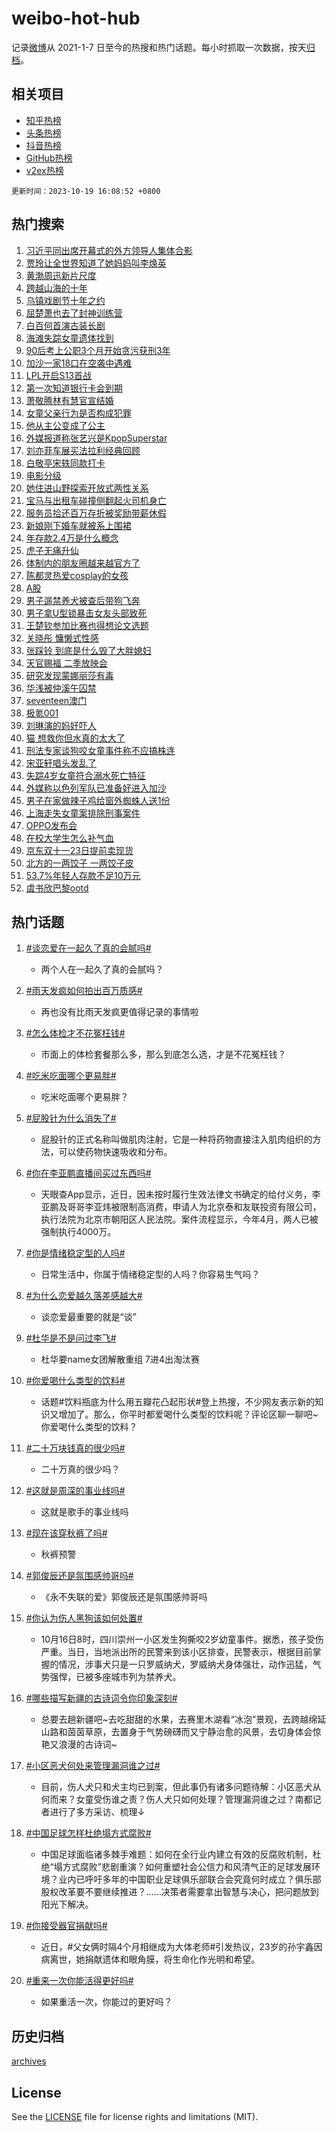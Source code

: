 # weibo-hot-hub

记录[微博](https://www.weibo.com)从 2021-1-7 日至今的热搜和热门话题。每小时抓取一次数据，按天[归档](archives)。

## 相关项目

- [知乎热榜](https://github.com/lonnyzhang423/zhihu-hot-hub)
- [头条热榜](https://github.com/lonnyzhang423/toutiao-hot-hub)
- [抖音热榜](https://github.com/lonnyzhang423/douyin-hot-hub)
- [GitHub热榜](https://github.com/lonnyzhang423/github-hot-hub)
- [v2ex热榜](https://github.com/lonnyzhang423/v2ex-hot-hub)


`更新时间：2023-10-19 16:08:52 +0800`

## 热门搜索

1. [习近平同出席开幕式的外方领导人集体合影](https://m.weibo.cn/search?containerid=100103type%3D1%26t%3D10%26q%3D%23%E4%B9%A0%E8%BF%91%E5%B9%B3%E5%90%8C%E5%87%BA%E5%B8%AD%E5%BC%80%E5%B9%95%E5%BC%8F%E7%9A%84%E5%A4%96%E6%96%B9%E9%A2%86%E5%AF%BC%E4%BA%BA%E9%9B%86%E4%BD%93%E5%90%88%E5%BD%B1%23&stream_entry_id=51&isnewpage=1&extparam=seat%3D1%26c_type%3D51%26q%3D%2523%25E4%25B9%25A0%25E8%25BF%2591%25E5%25B9%25B3%25E5%2590%258C%25E5%2587%25BA%25E5%25B8%25AD%25E5%25BC%2580%25E5%25B9%2595%25E5%25BC%258F%25E7%259A%2584%25E5%25A4%2596%25E6%2596%25B9%25E9%25A2%2586%25E5%25AF%25BC%25E4%25BA%25BA%25E9%259B%2586%25E4%25BD%2593%25E5%2590%2588%25E5%25BD%25B1%2523%26pos%3D0%26cate%3D10103%26dgr%3D0%26stream_entry_id%3D51%26filter_type%3Drealtimehot%26display_time%3D1697702931%26pre_seqid%3D169770293128098174173)
1. [贾玲让全世界知道了她妈妈叫李焕英](https://m.weibo.cn/search?containerid=100103type%3D1%26t%3D10%26q%3D%23%E8%B4%BE%E7%8E%B2%E8%AE%A9%E5%85%A8%E4%B8%96%E7%95%8C%E7%9F%A5%E9%81%93%E4%BA%86%E5%A5%B9%E5%A6%88%E5%A6%88%E5%8F%AB%E6%9D%8E%E7%84%95%E8%8B%B1%23&stream_entry_id=31&isnewpage=1&extparam=seat%3D1%26realpos%3D1%26filter_type%3Drealtimehot%26dgr%3D0%26q%3D%2523%25E8%25B4%25BE%25E7%258E%25B2%25E8%25AE%25A9%25E5%2585%25A8%25E4%25B8%2596%25E7%2595%258C%25E7%259F%25A5%25E9%2581%2593%25E4%25BA%2586%25E5%25A5%25B9%25E5%25A6%2588%25E5%25A6%2588%25E5%258F%25AB%25E6%259D%258E%25E7%2584%2595%25E8%258B%25B1%2523%26band_rank%3D1%26stream_entry_id%3D31%26c_type%3D31%26pos%3D0%26cate%3D5001%26lcate%3D5001%26flag%3D0%26display_time%3D1697702931%26pre_seqid%3D169770293128098174173)
1. [黄渤周迅新片尺度](https://m.weibo.cn/search?containerid=100103type%3D1%26t%3D10%26q%3D%23%E9%BB%84%E6%B8%A4%E5%91%A8%E8%BF%85%E6%96%B0%E7%89%87%E5%B0%BA%E5%BA%A6%23&stream_entry_id=31&isnewpage=1&extparam=seat%3D1%26realpos%3D2%26filter_type%3Drealtimehot%26dgr%3D0%26q%3D%2523%25E9%25BB%2584%25E6%25B8%25A4%25E5%2591%25A8%25E8%25BF%2585%25E6%2596%25B0%25E7%2589%2587%25E5%25B0%25BA%25E5%25BA%25A6%2523%26band_rank%3D2%26stream_entry_id%3D31%26c_type%3D31%26pos%3D1%26cate%3D5001%26lcate%3D5001%26flag%3D2%26display_time%3D1697702931%26pre_seqid%3D169770293128098174173)
1. [跨越山海的十年](https://m.weibo.cn/search?containerid=100103type%3D1%26t%3D10%26q%3D%23%E8%B7%A8%E8%B6%8A%E5%B1%B1%E6%B5%B7%E7%9A%84%E5%8D%81%E5%B9%B4%23&stream_entry_id=31&isnewpage=1&extparam=seat%3D1%26realpos%3D3%26filter_type%3Drealtimehot%26dgr%3D0%26q%3D%2523%25E8%25B7%25A8%25E8%25B6%258A%25E5%25B1%25B1%25E6%25B5%25B7%25E7%259A%2584%25E5%258D%2581%25E5%25B9%25B4%2523%26band_rank%3D3%26stream_entry_id%3D31%26c_type%3D31%26pos%3D2%26cate%3D5001%26lcate%3D5001%26flag%3D0%26display_time%3D1697702931%26pre_seqid%3D169770293128098174173)
1. [乌镇戏剧节十年之约](https://m.weibo.cn/search?containerid=100103type%3D1%26t%3D10%26q%3D%23%E4%B9%8C%E9%95%87%E6%88%8F%E5%89%A7%E8%8A%82%E5%8D%81%E5%B9%B4%E4%B9%8B%E7%BA%A6%23&stream_entry_id=31&isnewpage=1&extparam=seat%3D1%26q%3D%2523%25E4%25B9%258C%25E9%2595%2587%25E6%2588%258F%25E5%2589%25A7%25E8%258A%2582%25E5%258D%2581%25E5%25B9%25B4%25E4%25B9%258B%25E7%25BA%25A6%2523%26filter_type%3Drealtimehot%26dgr%3D0%26is_ad_pos%3D1%26adid%3D208224%26band_rank%3D4%26stream_entry_id%3D31%26c_type%3D31%26pos%3D3%26cate%3D5001%26lcate%3D5001%26display_time%3D1697702931%26pre_seqid%3D169770293128098174173)
1. [屈楚萧也去了封神训练营](https://m.weibo.cn/search?containerid=100103type%3D1%26t%3D10%26q%3D%E5%B1%88%E6%A5%9A%E8%90%A7%E4%B9%9F%E5%8E%BB%E4%BA%86%E5%B0%81%E7%A5%9E%E8%AE%AD%E7%BB%83%E8%90%A5&stream_entry_id=31&isnewpage=1&extparam=seat%3D1%26realpos%3D4%26filter_type%3Drealtimehot%26dgr%3D0%26q%3D%25E5%25B1%2588%25E6%25A5%259A%25E8%2590%25A7%25E4%25B9%259F%25E5%258E%25BB%25E4%25BA%2586%25E5%25B0%2581%25E7%25A5%259E%25E8%25AE%25AD%25E7%25BB%2583%25E8%2590%25A5%26band_rank%3D4%26stream_entry_id%3D31%26c_type%3D31%26pos%3D4%26cate%3D5001%26lcate%3D5001%26flag%3D1%26display_time%3D1697702931%26pre_seqid%3D169770293128098174173)
1. [白百何首演古装长剧](https://m.weibo.cn/search?containerid=100103type%3D1%26t%3D10%26q%3D%23%E7%99%BD%E7%99%BE%E4%BD%95%E9%A6%96%E6%BC%94%E5%8F%A4%E8%A3%85%E9%95%BF%E5%89%A7%23&stream_entry_id=31&isnewpage=1&extparam=seat%3D1%26realpos%3D5%26filter_type%3Drealtimehot%26dgr%3D0%26q%3D%2523%25E7%2599%25BD%25E7%2599%25BE%25E4%25BD%2595%25E9%25A6%2596%25E6%25BC%2594%25E5%258F%25A4%25E8%25A3%2585%25E9%2595%25BF%25E5%2589%25A7%2523%26band_rank%3D5%26stream_entry_id%3D31%26c_type%3D31%26pos%3D5%26cate%3D5001%26lcate%3D5001%26flag%3D1%26display_time%3D1697702931%26pre_seqid%3D169770293128098174173)
1. [海滩失踪女童遗体找到](https://m.weibo.cn/search?containerid=100103type%3D1%26t%3D10%26q%3D%23%E6%B5%B7%E6%BB%A9%E5%A4%B1%E8%B8%AA%E5%A5%B3%E7%AB%A5%E9%81%97%E4%BD%93%E6%89%BE%E5%88%B0%23&stream_entry_id=31&isnewpage=1&extparam=seat%3D1%26realpos%3D6%26filter_type%3Drealtimehot%26dgr%3D0%26q%3D%2523%25E6%25B5%25B7%25E6%25BB%25A9%25E5%25A4%25B1%25E8%25B8%25AA%25E5%25A5%25B3%25E7%25AB%25A5%25E9%2581%2597%25E4%25BD%2593%25E6%2589%25BE%25E5%2588%25B0%2523%26band_rank%3D6%26stream_entry_id%3D31%26c_type%3D31%26pos%3D6%26cate%3D5001%26lcate%3D5001%26flag%3D16%26display_time%3D1697702931%26pre_seqid%3D169770293128098174173)
1. [90后考上公职3个月开始贪污获刑3年](https://m.weibo.cn/search?containerid=100103type%3D1%26t%3D10%26q%3D%2390%E5%90%8E%E8%80%83%E4%B8%8A%E5%85%AC%E8%81%8C3%E4%B8%AA%E6%9C%88%E5%BC%80%E5%A7%8B%E8%B4%AA%E6%B1%A1%E8%8E%B7%E5%88%913%E5%B9%B4%23&stream_entry_id=31&isnewpage=1&extparam=seat%3D1%26realpos%3D7%26filter_type%3Drealtimehot%26dgr%3D0%26q%3D%252390%25E5%2590%258E%25E8%2580%2583%25E4%25B8%258A%25E5%2585%25AC%25E8%2581%258C3%25E4%25B8%25AA%25E6%259C%2588%25E5%25BC%2580%25E5%25A7%258B%25E8%25B4%25AA%25E6%25B1%25A1%25E8%258E%25B7%25E5%2588%25913%25E5%25B9%25B4%2523%26band_rank%3D7%26stream_entry_id%3D31%26c_type%3D31%26pos%3D7%26cate%3D5001%26lcate%3D5001%26flag%3D0%26display_time%3D1697702931%26pre_seqid%3D169770293128098174173)
1. [加沙一家18口在空袭中遇难](https://m.weibo.cn/search?containerid=100103type%3D1%26t%3D10%26q%3D%23%E5%8A%A0%E6%B2%99%E4%B8%80%E5%AE%B618%E5%8F%A3%E5%9C%A8%E7%A9%BA%E8%A2%AD%E4%B8%AD%E9%81%87%E9%9A%BE%23&stream_entry_id=31&isnewpage=1&extparam=seat%3D1%26realpos%3D8%26filter_type%3Drealtimehot%26dgr%3D0%26q%3D%2523%25E5%258A%25A0%25E6%25B2%2599%25E4%25B8%2580%25E5%25AE%25B618%25E5%258F%25A3%25E5%259C%25A8%25E7%25A9%25BA%25E8%25A2%25AD%25E4%25B8%25AD%25E9%2581%2587%25E9%259A%25BE%2523%26band_rank%3D8%26stream_entry_id%3D31%26c_type%3D31%26pos%3D8%26cate%3D5001%26lcate%3D5001%26flag%3D0%26display_time%3D1697702931%26pre_seqid%3D169770293128098174173)
1. [LPL开启S13首战](https://m.weibo.cn/search?containerid=100103type%3D1%26t%3D10%26q%3D%23LPL%E5%BC%80%E5%90%AFS13%E9%A6%96%E6%88%98%23&stream_entry_id=31&isnewpage=1&extparam=seat%3D1%26realpos%3D9%26filter_type%3Drealtimehot%26dgr%3D0%26q%3D%2523LPL%25E5%25BC%2580%25E5%2590%25AFS13%25E9%25A6%2596%25E6%2588%2598%2523%26band_rank%3D9%26stream_entry_id%3D31%26c_type%3D31%26pos%3D9%26cate%3D5001%26lcate%3D5001%26flag%3D1%26display_time%3D1697702931%26pre_seqid%3D169770293128098174173)
1. [第一次知道银行卡会到期](https://m.weibo.cn/search?containerid=100103type%3D1%26t%3D10%26q%3D%23%E7%AC%AC%E4%B8%80%E6%AC%A1%E7%9F%A5%E9%81%93%E9%93%B6%E8%A1%8C%E5%8D%A1%E4%BC%9A%E5%88%B0%E6%9C%9F%23&stream_entry_id=31&isnewpage=1&extparam=seat%3D1%26realpos%3D10%26filter_type%3Drealtimehot%26dgr%3D0%26q%3D%2523%25E7%25AC%25AC%25E4%25B8%2580%25E6%25AC%25A1%25E7%259F%25A5%25E9%2581%2593%25E9%2593%25B6%25E8%25A1%258C%25E5%258D%25A1%25E4%25BC%259A%25E5%2588%25B0%25E6%259C%259F%2523%26band_rank%3D10%26stream_entry_id%3D31%26c_type%3D31%26pos%3D10%26cate%3D5001%26lcate%3D5001%26flag%3D0%26display_time%3D1697702931%26pre_seqid%3D169770293128098174173)
1. [萧敬腾林有慧官宣结婚](https://m.weibo.cn/search?containerid=100103type%3D1%26t%3D10%26q%3D%23%E8%90%A7%E6%95%AC%E8%85%BE%E6%9E%97%E6%9C%89%E6%85%A7%E5%AE%98%E5%AE%A3%E7%BB%93%E5%A9%9A%23&stream_entry_id=31&isnewpage=1&extparam=seat%3D1%26realpos%3D11%26filter_type%3Drealtimehot%26dgr%3D0%26q%3D%2523%25E8%2590%25A7%25E6%2595%25AC%25E8%2585%25BE%25E6%259E%2597%25E6%259C%2589%25E6%2585%25A7%25E5%25AE%2598%25E5%25AE%25A3%25E7%25BB%2593%25E5%25A9%259A%2523%26band_rank%3D11%26stream_entry_id%3D31%26c_type%3D31%26pos%3D11%26cate%3D5001%26lcate%3D5001%26flag%3D1%26display_time%3D1697702931%26pre_seqid%3D169770293128098174173)
1. [女童父亲行为是否构成犯罪](https://m.weibo.cn/search?containerid=100103type%3D1%26t%3D10%26q%3D%23%E5%A5%B3%E7%AB%A5%E7%88%B6%E4%BA%B2%E8%A1%8C%E4%B8%BA%E6%98%AF%E5%90%A6%E6%9E%84%E6%88%90%E7%8A%AF%E7%BD%AA%23&stream_entry_id=31&isnewpage=1&extparam=seat%3D1%26realpos%3D12%26filter_type%3Drealtimehot%26dgr%3D0%26q%3D%2523%25E5%25A5%25B3%25E7%25AB%25A5%25E7%2588%25B6%25E4%25BA%25B2%25E8%25A1%258C%25E4%25B8%25BA%25E6%2598%25AF%25E5%2590%25A6%25E6%259E%2584%25E6%2588%2590%25E7%258A%25AF%25E7%25BD%25AA%2523%26band_rank%3D12%26stream_entry_id%3D31%26c_type%3D31%26pos%3D12%26cate%3D5001%26lcate%3D5001%26flag%3D2%26display_time%3D1697702931%26pre_seqid%3D169770293128098174173)
1. [他从主公变成了公主](https://m.weibo.cn/search?containerid=100103type%3D1%26t%3D10%26q%3D%23%E4%BB%96%E4%BB%8E%E4%B8%BB%E5%85%AC%E5%8F%98%E6%88%90%E4%BA%86%E5%85%AC%E4%B8%BB%23&stream_entry_id=31&isnewpage=1&extparam=seat%3D1%26realpos%3D13%26filter_type%3Drealtimehot%26dgr%3D0%26q%3D%2523%25E4%25BB%2596%25E4%25BB%258E%25E4%25B8%25BB%25E5%2585%25AC%25E5%258F%2598%25E6%2588%2590%25E4%25BA%2586%25E5%2585%25AC%25E4%25B8%25BB%2523%26band_rank%3D13%26stream_entry_id%3D31%26c_type%3D31%26pos%3D13%26cate%3D5001%26lcate%3D5001%26flag%3D1%26display_time%3D1697702931%26pre_seqid%3D169770293128098174173)
1. [外媒报道称张艺兴是KpopSuperstar](https://m.weibo.cn/search?containerid=100103type%3D1%26t%3D10%26q%3D%23%E5%A4%96%E5%AA%92%E6%8A%A5%E9%81%93%E7%A7%B0%E5%BC%A0%E8%89%BA%E5%85%B4%E6%98%AFKpopSuperstar%23&stream_entry_id=31&isnewpage=1&extparam=seat%3D1%26realpos%3D14%26filter_type%3Drealtimehot%26dgr%3D0%26q%3D%2523%25E5%25A4%2596%25E5%25AA%2592%25E6%258A%25A5%25E9%2581%2593%25E7%25A7%25B0%25E5%25BC%25A0%25E8%2589%25BA%25E5%2585%25B4%25E6%2598%25AFKpopSuperstar%2523%26band_rank%3D14%26stream_entry_id%3D31%26c_type%3D31%26pos%3D14%26cate%3D5001%26lcate%3D5001%26flag%3D1%26display_time%3D1697702931%26pre_seqid%3D169770293128098174173)
1. [刘亦菲车展买法拉利经典回顾](https://m.weibo.cn/search?containerid=100103type%3D1%26t%3D10%26q%3D%E5%88%98%E4%BA%A6%E8%8F%B2%E8%BD%A6%E5%B1%95%E4%B9%B0%E6%B3%95%E6%8B%89%E5%88%A9%E7%BB%8F%E5%85%B8%E5%9B%9E%E9%A1%BE&stream_entry_id=31&isnewpage=1&extparam=seat%3D1%26realpos%3D15%26filter_type%3Drealtimehot%26dgr%3D0%26q%3D%25E5%2588%2598%25E4%25BA%25A6%25E8%258F%25B2%25E8%25BD%25A6%25E5%25B1%2595%25E4%25B9%25B0%25E6%25B3%2595%25E6%258B%2589%25E5%2588%25A9%25E7%25BB%258F%25E5%2585%25B8%25E5%259B%259E%25E9%25A1%25BE%26band_rank%3D15%26stream_entry_id%3D31%26c_type%3D31%26pos%3D15%26cate%3D5001%26lcate%3D5001%26flag%3D2%26display_time%3D1697702931%26pre_seqid%3D169770293128098174173)
1. [白敬亭宋轶同款打卡](https://m.weibo.cn/search?containerid=100103type%3D1%26t%3D10%26q%3D%23%E7%99%BD%E6%95%AC%E4%BA%AD%E5%AE%8B%E8%BD%B6%E5%90%8C%E6%AC%BE%E6%89%93%E5%8D%A1%23&stream_entry_id=31&isnewpage=1&extparam=seat%3D1%26realpos%3D16%26filter_type%3Drealtimehot%26dgr%3D0%26q%3D%2523%25E7%2599%25BD%25E6%2595%25AC%25E4%25BA%25AD%25E5%25AE%258B%25E8%25BD%25B6%25E5%2590%258C%25E6%25AC%25BE%25E6%2589%2593%25E5%258D%25A1%2523%26band_rank%3D16%26stream_entry_id%3D31%26c_type%3D31%26pos%3D16%26cate%3D5001%26lcate%3D5001%26flag%3D2%26display_time%3D1697702931%26pre_seqid%3D169770293128098174173)
1. [电影分级](https://m.weibo.cn/search?containerid=100103type%3D1%26t%3D10%26q%3D%E7%94%B5%E5%BD%B1%E5%88%86%E7%BA%A7&stream_entry_id=31&isnewpage=1&extparam=seat%3D1%26realpos%3D17%26filter_type%3Drealtimehot%26dgr%3D0%26q%3D%25E7%2594%25B5%25E5%25BD%25B1%25E5%2588%2586%25E7%25BA%25A7%26band_rank%3D17%26stream_entry_id%3D31%26c_type%3D31%26pos%3D17%26cate%3D5001%26lcate%3D5001%26flag%3D1%26display_time%3D1697702931%26pre_seqid%3D169770293128098174173)
1. [她住进山野探索开放式两性关系](https://m.weibo.cn/search?containerid=100103type%3D1%26t%3D10%26q%3D%23%E5%A5%B9%E4%BD%8F%E8%BF%9B%E5%B1%B1%E9%87%8E%E6%8E%A2%E7%B4%A2%E5%BC%80%E6%94%BE%E5%BC%8F%E4%B8%A4%E6%80%A7%E5%85%B3%E7%B3%BB%23&stream_entry_id=31&isnewpage=1&extparam=seat%3D1%26realpos%3D18%26filter_type%3Drealtimehot%26dgr%3D0%26q%3D%2523%25E5%25A5%25B9%25E4%25BD%258F%25E8%25BF%259B%25E5%25B1%25B1%25E9%2587%258E%25E6%258E%25A2%25E7%25B4%25A2%25E5%25BC%2580%25E6%2594%25BE%25E5%25BC%258F%25E4%25B8%25A4%25E6%2580%25A7%25E5%2585%25B3%25E7%25B3%25BB%2523%26band_rank%3D18%26stream_entry_id%3D31%26c_type%3D31%26pos%3D18%26cate%3D5001%26lcate%3D5001%26flag%3D0%26display_time%3D1697702931%26pre_seqid%3D169770293128098174173)
1. [宝马与出租车碰撞侧翻起火司机身亡](https://m.weibo.cn/search?containerid=100103type%3D1%26t%3D10%26q%3D%23%E5%AE%9D%E9%A9%AC%E4%B8%8E%E5%87%BA%E7%A7%9F%E8%BD%A6%E7%A2%B0%E6%92%9E%E4%BE%A7%E7%BF%BB%E8%B5%B7%E7%81%AB%E5%8F%B8%E6%9C%BA%E8%BA%AB%E4%BA%A1%23&stream_entry_id=31&isnewpage=1&extparam=seat%3D1%26realpos%3D19%26filter_type%3Drealtimehot%26dgr%3D0%26q%3D%2523%25E5%25AE%259D%25E9%25A9%25AC%25E4%25B8%258E%25E5%2587%25BA%25E7%25A7%259F%25E8%25BD%25A6%25E7%25A2%25B0%25E6%2592%259E%25E4%25BE%25A7%25E7%25BF%25BB%25E8%25B5%25B7%25E7%2581%25AB%25E5%258F%25B8%25E6%259C%25BA%25E8%25BA%25AB%25E4%25BA%25A1%2523%26band_rank%3D19%26stream_entry_id%3D31%26c_type%3D31%26pos%3D19%26cate%3D5001%26lcate%3D5001%26flag%3D1%26display_time%3D1697702931%26pre_seqid%3D169770293128098174173)
1. [服务员拾还百万存折被奖励带薪休假](https://m.weibo.cn/search?containerid=100103type%3D1%26t%3D10%26q%3D%23%E6%9C%8D%E5%8A%A1%E5%91%98%E6%8B%BE%E8%BF%98%E7%99%BE%E4%B8%87%E5%AD%98%E6%8A%98%E8%A2%AB%E5%A5%96%E5%8A%B1%E5%B8%A6%E8%96%AA%E4%BC%91%E5%81%87%23&stream_entry_id=31&isnewpage=1&extparam=seat%3D1%26realpos%3D20%26filter_type%3Drealtimehot%26dgr%3D0%26q%3D%2523%25E6%259C%258D%25E5%258A%25A1%25E5%2591%2598%25E6%258B%25BE%25E8%25BF%2598%25E7%2599%25BE%25E4%25B8%2587%25E5%25AD%2598%25E6%258A%2598%25E8%25A2%25AB%25E5%25A5%2596%25E5%258A%25B1%25E5%25B8%25A6%25E8%2596%25AA%25E4%25BC%2591%25E5%2581%2587%2523%26band_rank%3D20%26stream_entry_id%3D31%26c_type%3D31%26pos%3D20%26cate%3D5001%26lcate%3D5001%26flag%3D32768%26display_time%3D1697702931%26pre_seqid%3D169770293128098174173)
1. [新娘刚下婚车就被系上围裙](https://m.weibo.cn/search?containerid=100103type%3D1%26t%3D10%26q%3D%23%E6%96%B0%E5%A8%98%E5%88%9A%E4%B8%8B%E5%A9%9A%E8%BD%A6%E5%B0%B1%E8%A2%AB%E7%B3%BB%E4%B8%8A%E5%9B%B4%E8%A3%99%23&stream_entry_id=31&isnewpage=1&extparam=seat%3D1%26realpos%3D21%26filter_type%3Drealtimehot%26dgr%3D0%26q%3D%2523%25E6%2596%25B0%25E5%25A8%2598%25E5%2588%259A%25E4%25B8%258B%25E5%25A9%259A%25E8%25BD%25A6%25E5%25B0%25B1%25E8%25A2%25AB%25E7%25B3%25BB%25E4%25B8%258A%25E5%259B%25B4%25E8%25A3%2599%2523%26band_rank%3D21%26stream_entry_id%3D31%26c_type%3D31%26pos%3D21%26cate%3D5001%26lcate%3D5001%26flag%3D1%26display_time%3D1697702931%26pre_seqid%3D169770293128098174173)
1. [年存款2.4万是什么概念](https://m.weibo.cn/search?containerid=100103type%3D1%26t%3D10%26q%3D%23%E5%B9%B4%E5%AD%98%E6%AC%BE2.4%E4%B8%87%E6%98%AF%E4%BB%80%E4%B9%88%E6%A6%82%E5%BF%B5%23&stream_entry_id=31&isnewpage=1&extparam=seat%3D1%26realpos%3D22%26filter_type%3Drealtimehot%26dgr%3D0%26q%3D%2523%25E5%25B9%25B4%25E5%25AD%2598%25E6%25AC%25BE2.4%25E4%25B8%2587%25E6%2598%25AF%25E4%25BB%2580%25E4%25B9%2588%25E6%25A6%2582%25E5%25BF%25B5%2523%26band_rank%3D22%26stream_entry_id%3D31%26c_type%3D31%26pos%3D22%26cate%3D5001%26lcate%3D5001%26flag%3D2%26display_time%3D1697702931%26pre_seqid%3D169770293128098174173)
1. [虎子无痛升仙](https://m.weibo.cn/search?containerid=100103type%3D1%26t%3D10%26q%3D%23%E8%99%8E%E5%AD%90%E6%97%A0%E7%97%9B%E5%8D%87%E4%BB%99%23&stream_entry_id=31&isnewpage=1&extparam=seat%3D1%26realpos%3D23%26filter_type%3Drealtimehot%26dgr%3D0%26q%3D%2523%25E8%2599%258E%25E5%25AD%2590%25E6%2597%25A0%25E7%2597%259B%25E5%258D%2587%25E4%25BB%2599%2523%26band_rank%3D23%26stream_entry_id%3D31%26c_type%3D31%26pos%3D23%26cate%3D5001%26lcate%3D5001%26flag%3D1%26display_time%3D1697702931%26pre_seqid%3D169770293128098174173)
1. [体制内的朋友圈越来越官方了](https://m.weibo.cn/search?containerid=100103type%3D1%26t%3D10%26q%3D%23%E4%BD%93%E5%88%B6%E5%86%85%E7%9A%84%E6%9C%8B%E5%8F%8B%E5%9C%88%E8%B6%8A%E6%9D%A5%E8%B6%8A%E5%AE%98%E6%96%B9%E4%BA%86%23&stream_entry_id=31&isnewpage=1&extparam=seat%3D1%26realpos%3D24%26filter_type%3Drealtimehot%26dgr%3D0%26q%3D%2523%25E4%25BD%2593%25E5%2588%25B6%25E5%2586%2585%25E7%259A%2584%25E6%259C%258B%25E5%258F%258B%25E5%259C%2588%25E8%25B6%258A%25E6%259D%25A5%25E8%25B6%258A%25E5%25AE%2598%25E6%2596%25B9%25E4%25BA%2586%2523%26band_rank%3D24%26stream_entry_id%3D31%26c_type%3D31%26pos%3D24%26cate%3D5001%26lcate%3D5001%26flag%3D0%26display_time%3D1697702931%26pre_seqid%3D169770293128098174173)
1. [陈都灵热爱cosplay的女孩](https://m.weibo.cn/search?containerid=100103type%3D1%26t%3D10%26q%3D%E9%99%88%E9%83%BD%E7%81%B5%E7%83%AD%E7%88%B1cosplay%E7%9A%84%E5%A5%B3%E5%AD%A9&stream_entry_id=31&isnewpage=1&extparam=seat%3D1%26realpos%3D25%26filter_type%3Drealtimehot%26dgr%3D0%26q%3D%25E9%2599%2588%25E9%2583%25BD%25E7%2581%25B5%25E7%2583%25AD%25E7%2588%25B1cosplay%25E7%259A%2584%25E5%25A5%25B3%25E5%25AD%25A9%26band_rank%3D25%26stream_entry_id%3D31%26c_type%3D31%26pos%3D25%26cate%3D5001%26lcate%3D5001%26flag%3D1%26display_time%3D1697702931%26pre_seqid%3D169770293128098174173)
1. [A股](https://m.weibo.cn/search?containerid=100103type%3D1%26t%3D10%26q%3DA%E8%82%A1&stream_entry_id=31&isnewpage=1&extparam=seat%3D1%26realpos%3D26%26filter_type%3Drealtimehot%26dgr%3D0%26q%3DA%25E8%2582%25A1%26band_rank%3D26%26stream_entry_id%3D31%26c_type%3D31%26pos%3D26%26cate%3D5001%26lcate%3D5001%26flag%3D0%26display_time%3D1697702931%26pre_seqid%3D169770293128098174173)
1. [男子遛禁养犬被查后带狗飞奔](https://m.weibo.cn/search?containerid=100103type%3D1%26t%3D10%26q%3D%23%E7%94%B7%E5%AD%90%E9%81%9B%E7%A6%81%E5%85%BB%E7%8A%AC%E8%A2%AB%E6%9F%A5%E5%90%8E%E5%B8%A6%E7%8B%97%E9%A3%9E%E5%A5%94%23&stream_entry_id=31&isnewpage=1&extparam=seat%3D1%26realpos%3D27%26filter_type%3Drealtimehot%26dgr%3D0%26q%3D%2523%25E7%2594%25B7%25E5%25AD%2590%25E9%2581%259B%25E7%25A6%2581%25E5%2585%25BB%25E7%258A%25AC%25E8%25A2%25AB%25E6%259F%25A5%25E5%2590%258E%25E5%25B8%25A6%25E7%258B%2597%25E9%25A3%259E%25E5%25A5%2594%2523%26band_rank%3D27%26stream_entry_id%3D31%26c_type%3D31%26pos%3D27%26cate%3D5001%26lcate%3D5001%26flag%3D0%26display_time%3D1697702931%26pre_seqid%3D169770293128098174173)
1. [男子拿U型锁暴击女友头部致死](https://m.weibo.cn/search?containerid=100103type%3D1%26t%3D10%26q%3D%23%E7%94%B7%E5%AD%90%E6%8B%BFU%E5%9E%8B%E9%94%81%E6%9A%B4%E5%87%BB%E5%A5%B3%E5%8F%8B%E5%A4%B4%E9%83%A8%E8%87%B4%E6%AD%BB%23&stream_entry_id=31&isnewpage=1&extparam=seat%3D1%26realpos%3D28%26filter_type%3Drealtimehot%26dgr%3D0%26q%3D%2523%25E7%2594%25B7%25E5%25AD%2590%25E6%258B%25BFU%25E5%259E%258B%25E9%2594%2581%25E6%259A%25B4%25E5%2587%25BB%25E5%25A5%25B3%25E5%258F%258B%25E5%25A4%25B4%25E9%2583%25A8%25E8%2587%25B4%25E6%25AD%25BB%2523%26band_rank%3D28%26stream_entry_id%3D31%26c_type%3D31%26pos%3D28%26cate%3D5001%26lcate%3D5001%26flag%3D0%26display_time%3D1697702931%26pre_seqid%3D169770293128098174173)
1. [王楚钦参加比赛也得想论文选题](https://m.weibo.cn/search?containerid=100103type%3D1%26t%3D10%26q%3D%23%E7%8E%8B%E6%A5%9A%E9%92%A6%E5%8F%82%E5%8A%A0%E6%AF%94%E8%B5%9B%E4%B9%9F%E5%BE%97%E6%83%B3%E8%AE%BA%E6%96%87%E9%80%89%E9%A2%98%23&stream_entry_id=31&isnewpage=1&extparam=seat%3D1%26realpos%3D29%26filter_type%3Drealtimehot%26dgr%3D0%26q%3D%2523%25E7%258E%258B%25E6%25A5%259A%25E9%2592%25A6%25E5%258F%2582%25E5%258A%25A0%25E6%25AF%2594%25E8%25B5%259B%25E4%25B9%259F%25E5%25BE%2597%25E6%2583%25B3%25E8%25AE%25BA%25E6%2596%2587%25E9%2580%2589%25E9%25A2%2598%2523%26band_rank%3D29%26stream_entry_id%3D31%26c_type%3D31%26pos%3D29%26cate%3D5001%26lcate%3D5001%26flag%3D1%26display_time%3D1697702931%26pre_seqid%3D169770293128098174173)
1. [关晓彤 慵懒式性感](https://m.weibo.cn/search?containerid=100103type%3D1%26t%3D10%26q%3D%E5%85%B3%E6%99%93%E5%BD%A4+%E6%85%B5%E6%87%92%E5%BC%8F%E6%80%A7%E6%84%9F&stream_entry_id=31&isnewpage=1&extparam=seat%3D1%26realpos%3D30%26filter_type%3Drealtimehot%26dgr%3D0%26q%3D%25E5%2585%25B3%25E6%2599%2593%25E5%25BD%25A4%2520%25E6%2585%25B5%25E6%2587%2592%25E5%25BC%258F%25E6%2580%25A7%25E6%2584%259F%26band_rank%3D30%26stream_entry_id%3D31%26c_type%3D31%26pos%3D30%26cate%3D5001%26lcate%3D5001%26flag%3D1%26display_time%3D1697702931%26pre_seqid%3D169770293128098174173)
1. [张踩铃 到底是什么毁了大胖媳妇](https://m.weibo.cn/search?containerid=100103type%3D1%26t%3D10%26q%3D%E5%BC%A0%E8%B8%A9%E9%93%83+%E5%88%B0%E5%BA%95%E6%98%AF%E4%BB%80%E4%B9%88%E6%AF%81%E4%BA%86%E5%A4%A7%E8%83%96%E5%AA%B3%E5%A6%87&stream_entry_id=31&isnewpage=1&extparam=seat%3D1%26realpos%3D31%26filter_type%3Drealtimehot%26dgr%3D0%26q%3D%25E5%25BC%25A0%25E8%25B8%25A9%25E9%2593%2583%2520%25E5%2588%25B0%25E5%25BA%2595%25E6%2598%25AF%25E4%25BB%2580%25E4%25B9%2588%25E6%25AF%2581%25E4%25BA%2586%25E5%25A4%25A7%25E8%2583%2596%25E5%25AA%25B3%25E5%25A6%2587%26band_rank%3D31%26stream_entry_id%3D31%26c_type%3D31%26pos%3D31%26cate%3D5001%26lcate%3D5001%26flag%3D1%26display_time%3D1697702931%26pre_seqid%3D169770293128098174173)
1. [天官赐福 二季放映会](https://m.weibo.cn/search?containerid=100103type%3D1%26t%3D10%26q%3D%E5%A4%A9%E5%AE%98%E8%B5%90%E7%A6%8F+%E4%BA%8C%E5%AD%A3%E6%94%BE%E6%98%A0%E4%BC%9A&stream_entry_id=31&isnewpage=1&extparam=seat%3D1%26realpos%3D32%26filter_type%3Drealtimehot%26dgr%3D0%26q%3D%25E5%25A4%25A9%25E5%25AE%2598%25E8%25B5%2590%25E7%25A6%258F%2520%25E4%25BA%258C%25E5%25AD%25A3%25E6%2594%25BE%25E6%2598%25A0%25E4%25BC%259A%26band_rank%3D32%26stream_entry_id%3D31%26c_type%3D31%26pos%3D32%26cate%3D5001%26lcate%3D5001%26flag%3D1%26display_time%3D1697702931%26pre_seqid%3D169770293128098174173)
1. [研究发现蒙娜丽莎有毒](https://m.weibo.cn/search?containerid=100103type%3D1%26t%3D10%26q%3D%23%E7%A0%94%E7%A9%B6%E5%8F%91%E7%8E%B0%E8%92%99%E5%A8%9C%E4%B8%BD%E8%8E%8E%E6%9C%89%E6%AF%92%23&stream_entry_id=31&isnewpage=1&extparam=seat%3D1%26realpos%3D33%26filter_type%3Drealtimehot%26dgr%3D0%26q%3D%2523%25E7%25A0%2594%25E7%25A9%25B6%25E5%258F%2591%25E7%258E%25B0%25E8%2592%2599%25E5%25A8%259C%25E4%25B8%25BD%25E8%258E%258E%25E6%259C%2589%25E6%25AF%2592%2523%26band_rank%3D33%26stream_entry_id%3D31%26c_type%3D31%26pos%3D33%26cate%3D5001%26lcate%3D5001%26flag%3D0%26display_time%3D1697702931%26pre_seqid%3D169770293128098174173)
1. [华浅被仲溪午囚禁](https://m.weibo.cn/search?containerid=100103type%3D1%26t%3D10%26q%3D%23%E5%8D%8E%E6%B5%85%E8%A2%AB%E4%BB%B2%E6%BA%AA%E5%8D%88%E5%9B%9A%E7%A6%81%23&stream_entry_id=31&isnewpage=1&extparam=seat%3D1%26realpos%3D34%26filter_type%3Drealtimehot%26dgr%3D0%26q%3D%2523%25E5%258D%258E%25E6%25B5%2585%25E8%25A2%25AB%25E4%25BB%25B2%25E6%25BA%25AA%25E5%258D%2588%25E5%259B%259A%25E7%25A6%2581%2523%26band_rank%3D34%26stream_entry_id%3D31%26c_type%3D31%26pos%3D34%26cate%3D5001%26lcate%3D5001%26flag%3D1%26display_time%3D1697702931%26pre_seqid%3D169770293128098174173)
1. [seventeen澳门](https://m.weibo.cn/search?containerid=100103type%3D1%26t%3D10%26q%3Dseventeen%E6%BE%B3%E9%97%A8&stream_entry_id=31&isnewpage=1&extparam=seat%3D1%26realpos%3D35%26filter_type%3Drealtimehot%26dgr%3D0%26q%3Dseventeen%25E6%25BE%25B3%25E9%2597%25A8%26band_rank%3D35%26stream_entry_id%3D31%26c_type%3D31%26pos%3D35%26cate%3D5001%26lcate%3D5001%26flag%3D1%26display_time%3D1697702931%26pre_seqid%3D169770293128098174173)
1. [极氪001](https://m.weibo.cn/search?containerid=100103type%3D1%26t%3D10%26q%3D%E6%9E%81%E6%B0%AA001&stream_entry_id=31&isnewpage=1&extparam=seat%3D1%26realpos%3D36%26filter_type%3Drealtimehot%26dgr%3D0%26q%3D%25E6%259E%2581%25E6%25B0%25AA001%26band_rank%3D36%26stream_entry_id%3D31%26c_type%3D31%26pos%3D36%26cate%3D5001%26lcate%3D5001%26flag%3D1%26display_time%3D1697702931%26pre_seqid%3D169770293128098174173)
1. [刘琳演的妈好吓人](https://m.weibo.cn/search?containerid=100103type%3D1%26t%3D10%26q%3D%23%E5%88%98%E7%90%B3%E6%BC%94%E7%9A%84%E5%A6%88%E5%A5%BD%E5%90%93%E4%BA%BA%23&stream_entry_id=31&isnewpage=1&extparam=seat%3D1%26realpos%3D37%26filter_type%3Drealtimehot%26dgr%3D0%26q%3D%2523%25E5%2588%2598%25E7%2590%25B3%25E6%25BC%2594%25E7%259A%2584%25E5%25A6%2588%25E5%25A5%25BD%25E5%2590%2593%25E4%25BA%25BA%2523%26band_rank%3D37%26stream_entry_id%3D31%26c_type%3D31%26pos%3D37%26cate%3D5001%26lcate%3D5001%26flag%3D0%26display_time%3D1697702931%26pre_seqid%3D169770293128098174173)
1. [猫 想救你但水真的太大了](https://m.weibo.cn/search?containerid=100103type%3D1%26t%3D10%26q%3D%E7%8C%AB+%E6%83%B3%E6%95%91%E4%BD%A0%E4%BD%86%E6%B0%B4%E7%9C%9F%E7%9A%84%E5%A4%AA%E5%A4%A7%E4%BA%86&stream_entry_id=31&isnewpage=1&extparam=seat%3D1%26realpos%3D38%26filter_type%3Drealtimehot%26dgr%3D0%26q%3D%25E7%258C%25AB%2520%25E6%2583%25B3%25E6%2595%2591%25E4%25BD%25A0%25E4%25BD%2586%25E6%25B0%25B4%25E7%259C%259F%25E7%259A%2584%25E5%25A4%25AA%25E5%25A4%25A7%25E4%25BA%2586%26band_rank%3D38%26stream_entry_id%3D31%26c_type%3D31%26pos%3D38%26cate%3D5001%26lcate%3D5001%26flag%3D0%26display_time%3D1697702931%26pre_seqid%3D169770293128098174173)
1. [刑法专家谈狗咬女童事件称不应搞株连](https://m.weibo.cn/search?containerid=100103type%3D1%26t%3D10%26q%3D%23%E5%88%91%E6%B3%95%E4%B8%93%E5%AE%B6%E8%B0%88%E7%8B%97%E5%92%AC%E5%A5%B3%E7%AB%A5%E4%BA%8B%E4%BB%B6%E7%A7%B0%E4%B8%8D%E5%BA%94%E6%90%9E%E6%A0%AA%E8%BF%9E%23&stream_entry_id=31&isnewpage=1&extparam=seat%3D1%26realpos%3D39%26filter_type%3Drealtimehot%26dgr%3D0%26q%3D%2523%25E5%2588%2591%25E6%25B3%2595%25E4%25B8%2593%25E5%25AE%25B6%25E8%25B0%2588%25E7%258B%2597%25E5%2592%25AC%25E5%25A5%25B3%25E7%25AB%25A5%25E4%25BA%258B%25E4%25BB%25B6%25E7%25A7%25B0%25E4%25B8%258D%25E5%25BA%2594%25E6%2590%259E%25E6%25A0%25AA%25E8%25BF%259E%2523%26band_rank%3D39%26stream_entry_id%3D31%26c_type%3D31%26pos%3D39%26cate%3D5001%26lcate%3D5001%26flag%3D0%26display_time%3D1697702931%26pre_seqid%3D169770293128098174173)
1. [宋亚轩唱头发乱了](https://m.weibo.cn/search?containerid=100103type%3D1%26t%3D10%26q%3D%23%E5%AE%8B%E4%BA%9A%E8%BD%A9%E5%94%B1%E5%A4%B4%E5%8F%91%E4%B9%B1%E4%BA%86%23&stream_entry_id=31&isnewpage=1&extparam=seat%3D1%26realpos%3D40%26filter_type%3Drealtimehot%26dgr%3D0%26q%3D%2523%25E5%25AE%258B%25E4%25BA%259A%25E8%25BD%25A9%25E5%2594%25B1%25E5%25A4%25B4%25E5%258F%2591%25E4%25B9%25B1%25E4%25BA%2586%2523%26band_rank%3D40%26stream_entry_id%3D31%26c_type%3D31%26pos%3D40%26cate%3D5001%26lcate%3D5001%26flag%3D1%26display_time%3D1697702931%26pre_seqid%3D169770293128098174173)
1. [失踪4岁女童符合溺水死亡特征](https://m.weibo.cn/search?containerid=100103type%3D1%26t%3D10%26q%3D%23%E5%A4%B1%E8%B8%AA4%E5%B2%81%E5%A5%B3%E7%AB%A5%E7%AC%A6%E5%90%88%E6%BA%BA%E6%B0%B4%E6%AD%BB%E4%BA%A1%E7%89%B9%E5%BE%81%23&stream_entry_id=31&isnewpage=1&extparam=seat%3D1%26realpos%3D41%26filter_type%3Drealtimehot%26dgr%3D0%26q%3D%2523%25E5%25A4%25B1%25E8%25B8%25AA4%25E5%25B2%2581%25E5%25A5%25B3%25E7%25AB%25A5%25E7%25AC%25A6%25E5%2590%2588%25E6%25BA%25BA%25E6%25B0%25B4%25E6%25AD%25BB%25E4%25BA%25A1%25E7%2589%25B9%25E5%25BE%2581%2523%26band_rank%3D41%26stream_entry_id%3D31%26c_type%3D31%26pos%3D41%26cate%3D5001%26lcate%3D5001%26flag%3D0%26display_time%3D1697702931%26pre_seqid%3D169770293128098174173)
1. [外媒称以色列军队已准备好进入加沙](https://m.weibo.cn/search?containerid=100103type%3D1%26t%3D10%26q%3D%23%E5%A4%96%E5%AA%92%E7%A7%B0%E4%BB%A5%E8%89%B2%E5%88%97%E5%86%9B%E9%98%9F%E5%B7%B2%E5%87%86%E5%A4%87%E5%A5%BD%E8%BF%9B%E5%85%A5%E5%8A%A0%E6%B2%99%23&stream_entry_id=31&isnewpage=1&extparam=seat%3D1%26realpos%3D42%26filter_type%3Drealtimehot%26dgr%3D0%26q%3D%2523%25E5%25A4%2596%25E5%25AA%2592%25E7%25A7%25B0%25E4%25BB%25A5%25E8%2589%25B2%25E5%2588%2597%25E5%2586%259B%25E9%2598%259F%25E5%25B7%25B2%25E5%2587%2586%25E5%25A4%2587%25E5%25A5%25BD%25E8%25BF%259B%25E5%2585%25A5%25E5%258A%25A0%25E6%25B2%2599%2523%26band_rank%3D42%26stream_entry_id%3D31%26c_type%3D31%26pos%3D42%26cate%3D5001%26lcate%3D5001%26flag%3D0%26display_time%3D1697702931%26pre_seqid%3D169770293128098174173)
1. [男子在家做辣子鸡给窗外蜘蛛人送1份](https://m.weibo.cn/search?containerid=100103type%3D1%26t%3D10%26q%3D%23%E7%94%B7%E5%AD%90%E5%9C%A8%E5%AE%B6%E5%81%9A%E8%BE%A3%E5%AD%90%E9%B8%A1%E7%BB%99%E7%AA%97%E5%A4%96%E8%9C%98%E8%9B%9B%E4%BA%BA%E9%80%811%E4%BB%BD%23&stream_entry_id=31&isnewpage=1&extparam=seat%3D1%26realpos%3D43%26filter_type%3Drealtimehot%26dgr%3D0%26q%3D%2523%25E7%2594%25B7%25E5%25AD%2590%25E5%259C%25A8%25E5%25AE%25B6%25E5%2581%259A%25E8%25BE%25A3%25E5%25AD%2590%25E9%25B8%25A1%25E7%25BB%2599%25E7%25AA%2597%25E5%25A4%2596%25E8%259C%2598%25E8%259B%259B%25E4%25BA%25BA%25E9%2580%25811%25E4%25BB%25BD%2523%26band_rank%3D43%26stream_entry_id%3D31%26c_type%3D31%26pos%3D43%26cate%3D5001%26lcate%3D5001%26flag%3D32768%26display_time%3D1697702931%26pre_seqid%3D169770293128098174173)
1. [上海走失女童案排除刑事案件](https://m.weibo.cn/search?containerid=100103type%3D1%26t%3D10%26q%3D%23%E4%B8%8A%E6%B5%B7%E8%B5%B0%E5%A4%B1%E5%A5%B3%E7%AB%A5%E6%A1%88%E6%8E%92%E9%99%A4%E5%88%91%E4%BA%8B%E6%A1%88%E4%BB%B6%23&stream_entry_id=31&isnewpage=1&extparam=seat%3D1%26realpos%3D44%26filter_type%3Drealtimehot%26dgr%3D0%26q%3D%2523%25E4%25B8%258A%25E6%25B5%25B7%25E8%25B5%25B0%25E5%25A4%25B1%25E5%25A5%25B3%25E7%25AB%25A5%25E6%25A1%2588%25E6%258E%2592%25E9%2599%25A4%25E5%2588%2591%25E4%25BA%258B%25E6%25A1%2588%25E4%25BB%25B6%2523%26band_rank%3D44%26stream_entry_id%3D31%26c_type%3D31%26pos%3D44%26cate%3D5001%26lcate%3D5001%26flag%3D0%26display_time%3D1697702931%26pre_seqid%3D169770293128098174173)
1. [OPPO发布会](https://m.weibo.cn/search?containerid=100103type%3D1%26t%3D10%26q%3DOPPO%E5%8F%91%E5%B8%83%E4%BC%9A&stream_entry_id=31&isnewpage=1&extparam=seat%3D1%26realpos%3D45%26filter_type%3Drealtimehot%26dgr%3D0%26q%3DOPPO%25E5%258F%2591%25E5%25B8%2583%25E4%25BC%259A%26band_rank%3D45%26stream_entry_id%3D31%26c_type%3D31%26pos%3D45%26cate%3D5001%26lcate%3D5001%26flag%3D1%26display_time%3D1697702931%26pre_seqid%3D169770293128098174173)
1. [在校大学生怎么补气血](https://m.weibo.cn/search?containerid=100103type%3D1%26t%3D10%26q%3D%23%E5%9C%A8%E6%A0%A1%E5%A4%A7%E5%AD%A6%E7%94%9F%E6%80%8E%E4%B9%88%E8%A1%A5%E6%B0%94%E8%A1%80%23&stream_entry_id=31&isnewpage=1&extparam=seat%3D1%26realpos%3D46%26filter_type%3Drealtimehot%26dgr%3D0%26q%3D%2523%25E5%259C%25A8%25E6%25A0%25A1%25E5%25A4%25A7%25E5%25AD%25A6%25E7%2594%259F%25E6%2580%258E%25E4%25B9%2588%25E8%25A1%25A5%25E6%25B0%2594%25E8%25A1%2580%2523%26band_rank%3D46%26stream_entry_id%3D31%26c_type%3D31%26pos%3D46%26cate%3D5001%26lcate%3D5001%26flag%3D0%26display_time%3D1697702931%26pre_seqid%3D169770293128098174173)
1. [京东双十一23日提前卖现货](https://m.weibo.cn/search?containerid=100103type%3D1%26t%3D10%26q%3D%23%E4%BA%AC%E4%B8%9C%E5%8F%8C%E5%8D%81%E4%B8%8023%E6%97%A5%E6%8F%90%E5%89%8D%E5%8D%96%E7%8E%B0%E8%B4%A7%23&stream_entry_id=31&isnewpage=1&extparam=seat%3D1%26realpos%3D47%26filter_type%3Drealtimehot%26dgr%3D0%26q%3D%2523%25E4%25BA%25AC%25E4%25B8%259C%25E5%258F%258C%25E5%258D%2581%25E4%25B8%258023%25E6%2597%25A5%25E6%258F%2590%25E5%2589%258D%25E5%258D%2596%25E7%258E%25B0%25E8%25B4%25A7%2523%26adid%3D208192%26band_rank%3D47%26stream_entry_id%3D31%26c_type%3D31%26pos%3D47%26cate%3D5001%26lcate%3D5001%26flag%3D0%26display_time%3D1697702931%26pre_seqid%3D169770293128098174173)
1. [北方的一两饺子 一两饺子皮](https://m.weibo.cn/search?containerid=100103type%3D1%26t%3D10%26q%3D%E5%8C%97%E6%96%B9%E7%9A%84%E4%B8%80%E4%B8%A4%E9%A5%BA%E5%AD%90+%E4%B8%80%E4%B8%A4%E9%A5%BA%E5%AD%90%E7%9A%AE&stream_entry_id=31&isnewpage=1&extparam=seat%3D1%26realpos%3D48%26filter_type%3Drealtimehot%26dgr%3D0%26q%3D%25E5%258C%2597%25E6%2596%25B9%25E7%259A%2584%25E4%25B8%2580%25E4%25B8%25A4%25E9%25A5%25BA%25E5%25AD%2590%2520%25E4%25B8%2580%25E4%25B8%25A4%25E9%25A5%25BA%25E5%25AD%2590%25E7%259A%25AE%26band_rank%3D48%26stream_entry_id%3D31%26c_type%3D31%26pos%3D48%26cate%3D5001%26lcate%3D5001%26flag%3D0%26display_time%3D1697702931%26pre_seqid%3D169770293128098174173)
1. [53.7%年轻人存款不足10万元](https://m.weibo.cn/search?containerid=100103type%3D1%26t%3D10%26q%3D%2353.7%25%E5%B9%B4%E8%BD%BB%E4%BA%BA%E5%AD%98%E6%AC%BE%E4%B8%8D%E8%B6%B310%E4%B8%87%E5%85%83%23&stream_entry_id=31&isnewpage=1&extparam=seat%3D1%26realpos%3D49%26filter_type%3Drealtimehot%26dgr%3D0%26q%3D%252353.7%2525%25E5%25B9%25B4%25E8%25BD%25BB%25E4%25BA%25BA%25E5%25AD%2598%25E6%25AC%25BE%25E4%25B8%258D%25E8%25B6%25B310%25E4%25B8%2587%25E5%2585%2583%2523%26band_rank%3D49%26stream_entry_id%3D31%26c_type%3D31%26pos%3D49%26cate%3D5001%26lcate%3D5001%26flag%3D0%26display_time%3D1697702931%26pre_seqid%3D169770293128098174173)
1. [虞书欣巴黎ootd](https://m.weibo.cn/search?containerid=100103type%3D1%26t%3D10%26q%3D%23%E8%99%9E%E4%B9%A6%E6%AC%A3%E5%B7%B4%E9%BB%8Eootd%23&stream_entry_id=31&isnewpage=1&extparam=seat%3D1%26realpos%3D50%26filter_type%3Drealtimehot%26dgr%3D0%26q%3D%2523%25E8%2599%259E%25E4%25B9%25A6%25E6%25AC%25A3%25E5%25B7%25B4%25E9%25BB%258Eootd%2523%26band_rank%3D50%26stream_entry_id%3D31%26c_type%3D31%26pos%3D50%26cate%3D5001%26lcate%3D5001%26flag%3D1%26display_time%3D1697702931%26pre_seqid%3D169770293128098174173)

## 热门话题

1. [#谈恋爱在一起久了真的会腻吗#](https://m.weibo.cn/search?containerid=231522type%3D1%26t%3D10%26q%3D%23%E8%B0%88%E6%81%8B%E7%88%B1%E5%9C%A8%E4%B8%80%E8%B5%B7%E4%B9%85%E4%BA%86%E7%9C%9F%E7%9A%84%E4%BC%9A%E8%85%BB%E5%90%97%23&stream_entry_id=128&isnewpage=1&extparam=seat%3D1%26dgr%3D0%26pos%3D1-0-0%26c_type%3D128%26lcate%3D5004%26unitid%3D1697638095915%26cate%3D5004%26display_time%3D1697702932%26pre_seqid%3D1697702932397017558151)
    - 两个人在一起久了真的会腻吗？

1. [#雨天发疯如何拍出百万质感#](https://m.weibo.cn/search?containerid=231522type%3D1%26t%3D10%26q%3D%23%E9%9B%A8%E5%A4%A9%E5%8F%91%E7%96%AF%E5%A6%82%E4%BD%95%E6%8B%8D%E5%87%BA%E7%99%BE%E4%B8%87%E8%B4%A8%E6%84%9F%23&stream_entry_id=128&isnewpage=1&extparam=seat%3D1%26dgr%3D0%26pos%3D1-0-1%26c_type%3D128%26lcate%3D5004%26unitid%3D1697692056103%26cate%3D5004%26display_time%3D1697702932%26pre_seqid%3D1697702932397017558151)
    - 再也没有比雨天发疯更值得记录的事情啦

1. [#怎么体检才不花冤枉钱#](https://m.weibo.cn/search?containerid=231522type%3D1%26t%3D10%26q%3D%23%E6%80%8E%E4%B9%88%E4%BD%93%E6%A3%80%E6%89%8D%E4%B8%8D%E8%8A%B1%E5%86%A4%E6%9E%89%E9%92%B1%23&stream_entry_id=128&isnewpage=1&extparam=seat%3D1%26dgr%3D0%26pos%3D1-0-2%26c_type%3D128%26lcate%3D5004%26unitid%3D1697595772726%26cate%3D5004%26display_time%3D1697702932%26pre_seqid%3D1697702932397017558151)
    - 市面上的体检套餐那么多，那么到底怎么选，才是不花冤枉钱？

1. [#吃米吃面哪个更易胖#](https://m.weibo.cn/search?containerid=231522type%3D1%26t%3D10%26q%3D%23%E5%90%83%E7%B1%B3%E5%90%83%E9%9D%A2%E5%93%AA%E4%B8%AA%E6%9B%B4%E6%98%93%E8%83%96%23&stream_entry_id=128&isnewpage=1&extparam=seat%3D1%26dgr%3D0%26pos%3D1-0-3%26c_type%3D128%26lcate%3D5004%26unitid%3D1697631469859%26cate%3D5004%26display_time%3D1697702932%26pre_seqid%3D1697702932397017558151)
    - 吃米吃面哪个更易胖？

1. [#屁股针为什么消失了#](https://m.weibo.cn/search?containerid=231522type%3D1%26t%3D10%26q%3D%23%E5%B1%81%E8%82%A1%E9%92%88%E4%B8%BA%E4%BB%80%E4%B9%88%E6%B6%88%E5%A4%B1%E4%BA%86%23&stream_entry_id=128&isnewpage=1&extparam=seat%3D1%26dgr%3D0%26pos%3D1-0-4%26c_type%3D128%26lcate%3D5004%26unitid%3D1697690589285%26cate%3D5004%26display_time%3D1697702932%26pre_seqid%3D1697702932397017558151)
    - 屁股针的正式名称叫做肌肉注射，它是一种将药物直接注入肌肉组织的方法，可以使药物快速吸收和分布。

1. [#你在李亚鹏直播间买过东西吗#](https://m.weibo.cn/search?containerid=231522type%3D1%26t%3D10%26q%3D%23%E4%BD%A0%E5%9C%A8%E6%9D%8E%E4%BA%9A%E9%B9%8F%E7%9B%B4%E6%92%AD%E9%97%B4%E4%B9%B0%E8%BF%87%E4%B8%9C%E8%A5%BF%E5%90%97%23&stream_entry_id=128&isnewpage=1&extparam=seat%3D1%26dgr%3D0%26pos%3D1-0-5%26c_type%3D128%26lcate%3D5004%26unitid%3D1697685158822%26cate%3D5004%26display_time%3D1697702932%26pre_seqid%3D1697702932397017558151)
    - 天眼查App显示，近日，因未按时履行生效法律文书确定的给付义务，李亚鹏及哥哥李亚炜被限制高消费，申请人为北京泰和友联投资有限公司，执行法院为北京市朝阳区人民法院。案件流程显示，今年4月，两人已被强制执行4000万。

1. [#你是情绪稳定型的人吗#](https://m.weibo.cn/search?containerid=231522type%3D1%26t%3D10%26q%3D%23%E4%BD%A0%E6%98%AF%E6%83%85%E7%BB%AA%E7%A8%B3%E5%AE%9A%E5%9E%8B%E7%9A%84%E4%BA%BA%E5%90%97%23&stream_entry_id=128&isnewpage=1&extparam=seat%3D1%26dgr%3D0%26pos%3D1-0-6%26c_type%3D128%26lcate%3D5004%26unitid%3D1697690599976%26cate%3D5004%26display_time%3D1697702932%26pre_seqid%3D1697702932397017558151)
    - 日常生活中，你属于情绪稳定型的人吗？你容易生气吗？

1. [#为什么恋爱越久落差感越大#](https://m.weibo.cn/search?containerid=231522type%3D1%26t%3D10%26q%3D%23%E4%B8%BA%E4%BB%80%E4%B9%88%E6%81%8B%E7%88%B1%E8%B6%8A%E4%B9%85%E8%90%BD%E5%B7%AE%E6%84%9F%E8%B6%8A%E5%A4%A7%23&stream_entry_id=128&isnewpage=1&extparam=seat%3D1%26dgr%3D0%26pos%3D1-0-7%26c_type%3D128%26lcate%3D5004%26unitid%3D1697694167877%26cate%3D5004%26display_time%3D1697702932%26pre_seqid%3D1697702932397017558151)
    - 谈恋爱最重要的就是“谈”

1. [#杜华是不是问过李飞#](https://m.weibo.cn/search?containerid=231522type%3D1%26t%3D10%26q%3D%23%E6%9D%9C%E5%8D%8E%E6%98%AF%E4%B8%8D%E6%98%AF%E9%97%AE%E8%BF%87%E6%9D%8E%E9%A3%9E%23&stream_entry_id=128&isnewpage=1&extparam=seat%3D1%26dgr%3D0%26pos%3D1-0-8%26c_type%3D128%26lcate%3D5004%26unitid%3D1697671366168%26cate%3D5004%26display_time%3D1697702932%26pre_seqid%3D1697702932397017558151)
    - 杜华要name女团解散重组 7进4出淘汰赛

1. [#你爱喝什么类型的饮料#](https://m.weibo.cn/search?containerid=231522type%3D1%26t%3D10%26q%3D%23%E4%BD%A0%E7%88%B1%E5%96%9D%E4%BB%80%E4%B9%88%E7%B1%BB%E5%9E%8B%E7%9A%84%E9%A5%AE%E6%96%99%23&stream_entry_id=128&isnewpage=1&extparam=seat%3D1%26dgr%3D0%26pos%3D1-0-9%26c_type%3D128%26lcate%3D5004%26unitid%3D1697683984986%26cate%3D5004%26display_time%3D1697702932%26pre_seqid%3D1697702932397017558151)
    - 话题#饮料瓶底为什么用五瓣花凸起形状#登上热搜，不少网友表示新的知识又增加了。那么，你平时都爱喝什么类型的饮料呢？评论区聊一聊吧~ 你爱喝什么类型的饮料？ ​

1. [#二十万块钱真的很少吗#](https://m.weibo.cn/search?containerid=231522type%3D1%26t%3D10%26q%3D%23%E4%BA%8C%E5%8D%81%E4%B8%87%E5%9D%97%E9%92%B1%E7%9C%9F%E7%9A%84%E5%BE%88%E5%B0%91%E5%90%97%23&stream_entry_id=128&isnewpage=1&extparam=seat%3D1%26dgr%3D0%26pos%3D1-0-10%26c_type%3D128%26lcate%3D5004%26unitid%3D1697701988527%26cate%3D5004%26display_time%3D1697702932%26pre_seqid%3D1697702932397017558151)
    - 二十万真的很少吗？

1. [#这就是周深的事业线吗#](https://m.weibo.cn/search?containerid=231522type%3D1%26t%3D10%26q%3D%23%E8%BF%99%E5%B0%B1%E6%98%AF%E5%91%A8%E6%B7%B1%E7%9A%84%E4%BA%8B%E4%B8%9A%E7%BA%BF%E5%90%97%23&stream_entry_id=128&isnewpage=1&extparam=seat%3D1%26dgr%3D0%26pos%3D1-0-11%26c_type%3D128%26lcate%3D5004%26unitid%3D1697551073737%26cate%3D5004%26display_time%3D1697702932%26pre_seqid%3D1697702932397017558151)
    - 这就是歌手的事业线吗

1. [#现在该穿秋裤了吗#](https://m.weibo.cn/search?containerid=231522type%3D1%26t%3D10%26q%3D%23%E7%8E%B0%E5%9C%A8%E8%AF%A5%E7%A9%BF%E7%A7%8B%E8%A3%A4%E4%BA%86%E5%90%97%23&stream_entry_id=128&isnewpage=1&extparam=seat%3D1%26dgr%3D0%26pos%3D1-0-12%26c_type%3D128%26lcate%3D5004%26unitid%3D1697637212529%26cate%3D5004%26display_time%3D1697702932%26pre_seqid%3D1697702932397017558151)
    - 秋裤预警

1. [#郭俊辰还是氛围感帅哥吗#](https://m.weibo.cn/search?containerid=231522type%3D1%26t%3D10%26q%3D%23%E9%83%AD%E4%BF%8A%E8%BE%B0%E8%BF%98%E6%98%AF%E6%B0%9B%E5%9B%B4%E6%84%9F%E5%B8%85%E5%93%A5%E5%90%97%23&stream_entry_id=128&isnewpage=1&extparam=seat%3D1%26dgr%3D0%26pos%3D1-0-13%26c_type%3D128%26lcate%3D5004%26unitid%3D1697700203714%26cate%3D5004%26display_time%3D1697702932%26pre_seqid%3D1697702932397017558151)
    - 《永不失联的爱》郭俊辰还是氛围感帅哥吗

1. [#你认为伤人黑狗该如何处置#](https://m.weibo.cn/search?containerid=231522type%3D1%26t%3D10%26q%3D%23%E4%BD%A0%E8%AE%A4%E4%B8%BA%E4%BC%A4%E4%BA%BA%E9%BB%91%E7%8B%97%E8%AF%A5%E5%A6%82%E4%BD%95%E5%A4%84%E7%BD%AE%23&stream_entry_id=128&isnewpage=1&extparam=seat%3D1%26dgr%3D0%26pos%3D1-0-14%26c_type%3D128%26lcate%3D5004%26unitid%3D1697683374957%26cate%3D5004%26display_time%3D1697702932%26pre_seqid%3D1697702932397017558151)
    - 10月16日8时，四川崇州一小区发生狗撕咬2岁幼童事件。据悉，孩子受伤严重。当日，当地派出所的民警来到该小区排查，民警表示，根据目前掌握的情况，涉事犬只是一只罗威纳犬，罗威纳犬身体强壮，动作迅猛，气势强悍，已被多座城市列为禁养犬。

1. [#哪些描写新疆的古诗词令你印象深刻#](https://m.weibo.cn/search?containerid=231522type%3D1%26t%3D10%26q%3D%23%E5%93%AA%E4%BA%9B%E6%8F%8F%E5%86%99%E6%96%B0%E7%96%86%E7%9A%84%E5%8F%A4%E8%AF%97%E8%AF%8D%E4%BB%A4%E4%BD%A0%E5%8D%B0%E8%B1%A1%E6%B7%B1%E5%88%BB%23&stream_entry_id=128&isnewpage=1&extparam=seat%3D1%26dgr%3D0%26pos%3D1-0-15%26c_type%3D128%26lcate%3D5004%26unitid%3D1697634832719%26cate%3D5004%26display_time%3D1697702932%26pre_seqid%3D1697702932397017558151)
    - 总要去趟新疆吧~去吃甜甜的水果，去赛里木湖看“冰泡”景观，去跨越绵延山路和茵茵草原，去置身于气势磅礴而又宁静治愈的风景，去切身体会惊艳又浪漫的古诗词~

1. [#小区恶犬何处来管理漏洞谁之过#](https://m.weibo.cn/search?containerid=231522type%3D1%26t%3D10%26q%3D%23%E5%B0%8F%E5%8C%BA%E6%81%B6%E7%8A%AC%E4%BD%95%E5%A4%84%E6%9D%A5%E7%AE%A1%E7%90%86%E6%BC%8F%E6%B4%9E%E8%B0%81%E4%B9%8B%E8%BF%87%23&stream_entry_id=128&isnewpage=1&extparam=seat%3D1%26dgr%3D0%26pos%3D1-0-16%26c_type%3D128%26lcate%3D5004%26unitid%3D1697679169039%26cate%3D5004%26display_time%3D1697702932%26pre_seqid%3D1697702932397017558151)
    - 目前，伤人犬只和犬主均已到案，但此事仍有诸多问题待解：小区恶犬从何而来？女童受伤谁之责？伤人犬只如何处理？管理漏洞谁之过？南都记者进行了多方采访、梳理↓

1. [#中国足球怎样杜绝塌方式腐败#](https://m.weibo.cn/search?containerid=231522type%3D1%26t%3D10%26q%3D%23%E4%B8%AD%E5%9B%BD%E8%B6%B3%E7%90%83%E6%80%8E%E6%A0%B7%E6%9D%9C%E7%BB%9D%E5%A1%8C%E6%96%B9%E5%BC%8F%E8%85%90%E8%B4%A5%23&stream_entry_id=128&isnewpage=1&extparam=seat%3D1%26dgr%3D0%26pos%3D1-0-17%26c_type%3D128%26lcate%3D5004%26unitid%3D1697676786487%26cate%3D5004%26display_time%3D1697702932%26pre_seqid%3D1697702932397017558151)
    - 中国足球面临诸多棘手难题：如何在全行业内建立有效的反腐败机制，杜绝“塌方式腐败”悲剧重演？如何重塑社会公信力和风清气正的足球发展环境？业内已呼吁多年的中国职业足球俱乐部联合会究竟何时成立？俱乐部股权改革要不要继续推进？……决策者需要拿出智慧与决心，把问题放到阳光下解决。

1. [#你接受器官捐献吗#](https://m.weibo.cn/search?containerid=231522type%3D1%26t%3D10%26q%3D%23%E4%BD%A0%E6%8E%A5%E5%8F%97%E5%99%A8%E5%AE%98%E6%8D%90%E7%8C%AE%E5%90%97%23&stream_entry_id=128&isnewpage=1&extparam=seat%3D1%26dgr%3D0%26pos%3D1-0-18%26c_type%3D128%26lcate%3D5004%26unitid%3D1697598136001%26cate%3D5004%26display_time%3D1697702932%26pre_seqid%3D1697702932397017558151)
    - 近日，#父女俩时隔4个月相继成为大体老师#引发热议，23岁的孙宇鑫因病离世，她捐献遗体和眼角膜，将生命化作光明和希望。

1. [#重来一次你能活得更好吗#](https://m.weibo.cn/search?containerid=231522type%3D1%26t%3D10%26q%3D%23%E9%87%8D%E6%9D%A5%E4%B8%80%E6%AC%A1%E4%BD%A0%E8%83%BD%E6%B4%BB%E5%BE%97%E6%9B%B4%E5%A5%BD%E5%90%97%23&stream_entry_id=128&isnewpage=1&extparam=seat%3D1%26dgr%3D0%26pos%3D1-0-19%26c_type%3D128%26lcate%3D5004%26unitid%3D1697688477684%26cate%3D5004%26display_time%3D1697702932%26pre_seqid%3D1697702932397017558151)
    - 如果重活一次，你能过的更好吗？


## 历史归档

[archives](archives)

## License

See the [LICENSE](LICENSE) file for license rights and limitations (MIT).
